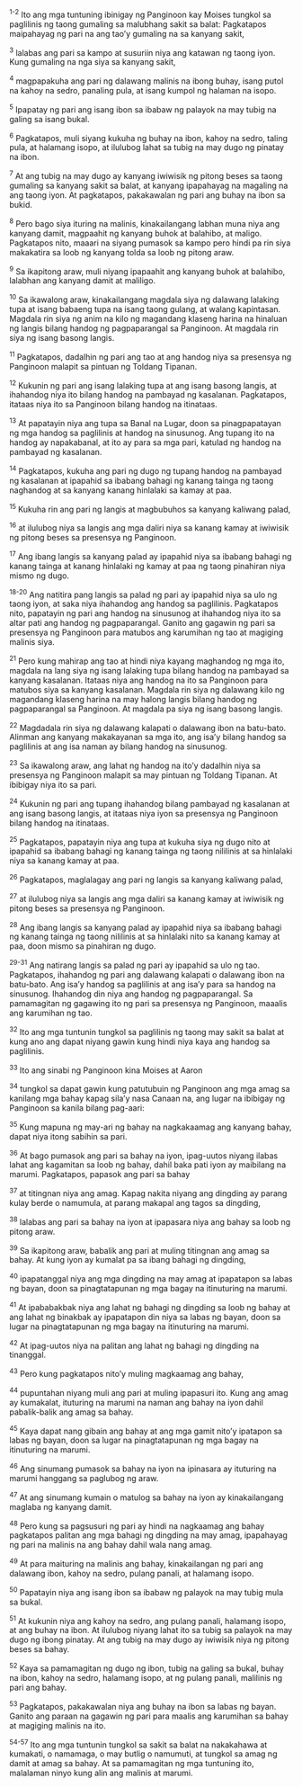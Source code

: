 <sup>1-2</sup>
Ito ang mga tuntuning ibinigay ng Panginoon kay Moises tungkol sa paglilinis ng taong gumaling sa malubhang sakit sa balat: Pagkatapos maipahayag ng pari na ang taoʼy gumaling na sa kanyang sakit, 

<sup>3</sup>
lalabas ang pari sa kampo at susuriin niya ang katawan ng taong iyon. Kung gumaling na nga siya sa kanyang sakit, 

<sup>4</sup>
magpapakuha ang pari ng dalawang malinis na ibong buhay, isang putol na kahoy na sedro, panaling pula, at isang kumpol ng halaman na isopo. 

<sup>5</sup>
Ipapatay ng pari ang isang ibon sa ibabaw ng palayok na may tubig na galing sa isang bukal. 

<sup>6</sup>
Pagkatapos, muli siyang kukuha ng buhay na ibon, kahoy na sedro, taling pula, at halamang isopo, at ilulubog lahat sa tubig na may dugo ng pinatay na ibon. 

<sup>7</sup>
At ang tubig na may dugo ay kanyang iwiwisik ng pitong beses sa taong gumaling sa kanyang sakit sa balat, at kanyang ipapahayag na magaling na ang taong iyon. At pagkatapos, pakakawalan ng pari ang buhay na ibon sa bukid. 

<sup>8</sup>
Pero bago siya ituring na malinis, kinakailangang labhan muna niya ang kanyang damit, magpaahit ng kanyang buhok at balahibo, at maligo. Pagkatapos nito, maaari na siyang pumasok sa kampo pero hindi pa rin siya makakatira sa loob ng kanyang tolda sa loob ng pitong araw. 

<sup>9</sup>
Sa ikapitong araw, muli niyang ipapaahit ang kanyang buhok at balahibo, lalabhan ang kanyang damit at maliligo. 

<sup>10</sup>
Sa ikawalong araw, kinakailangang magdala siya ng dalawang lalaking tupa at isang babaeng tupa na isang taong gulang, at walang kapintasan. Magdala rin siya ng anim na kilo ng magandang klaseng harina na hinaluan ng langis bilang handog ng pagpaparangal sa Panginoon. At magdala rin siya ng isang basong langis. 

<sup>11</sup>
Pagkatapos, dadalhin ng pari ang tao at ang handog niya sa presensya ng Panginoon malapit sa pintuan ng Toldang Tipanan. 

<sup>12</sup>
Kukunin ng pari ang isang lalaking tupa at ang isang basong langis, at ihahandog niya ito bilang handog na pambayad ng kasalanan. Pagkatapos, itataas niya ito sa Panginoon bilang handog na itinataas. 

<sup>13</sup>
At papatayin niya ang tupa sa Banal na Lugar, doon sa pinagpapatayan ng mga handog sa paglilinis at handog na sinusunog. Ang tupang ito na handog ay napakabanal, at ito ay para sa mga pari, katulad ng handog na pambayad ng kasalanan. 

<sup>14</sup>
Pagkatapos, kukuha ang pari ng dugo ng tupang handog na pambayad ng kasalanan at ipapahid sa ibabang bahagi ng kanang tainga ng taong naghandog at sa kanyang kanang hinlalaki sa kamay at paa. 

<sup>15</sup>
Kukuha rin ang pari ng langis at magbubuhos sa kanyang kaliwang palad, 

<sup>16</sup>
at ilulubog niya sa langis ang mga daliri niya sa kanang kamay at iwiwisik ng pitong beses sa presensya ng Panginoon. 

<sup>17</sup>
Ang ibang langis sa kanyang palad ay ipapahid niya sa ibabang bahagi ng kanang tainga at kanang hinlalaki ng kamay at paa ng taong pinahiran niya mismo ng dugo.

<sup>18-20</sup>
Ang natitira pang langis sa palad ng pari ay ipapahid niya sa ulo ng taong iyon, at saka niya ihahandog ang handog sa paglilinis. Pagkatapos nito, papatayin ng pari ang handog na sinusunog at ihahandog niya ito sa altar pati ang handog ng pagpaparangal. Ganito ang gagawin ng pari sa presensya ng Panginoon para matubos ang karumihan ng tao at magiging malinis siya. 

<sup>21</sup>
Pero kung mahirap ang tao at hindi niya kayang maghandog ng mga ito, magdala na lang siya ng isang lalaking tupa bilang handog na pambayad sa kanyang kasalanan. Itataas niya ang handog na ito sa Panginoon para matubos siya sa kanyang kasalanan. Magdala rin siya ng dalawang kilo ng magandang klaseng harina na may halong langis bilang handog ng pagpaparangal sa Panginoon. At magdala pa siya ng isang basong langis. 

<sup>22</sup>
Magdadala rin siya ng dalawang kalapati o dalawang ibon na batu-bato. Alinman ang kanyang makakayanan sa mga ito, ang isaʼy bilang handog sa paglilinis at ang isa naman ay bilang handog na sinusunog. 

<sup>23</sup>
Sa ikawalong araw, ang lahat ng handog na itoʼy dadalhin niya sa presensya ng Panginoon malapit sa may pintuan ng Toldang Tipanan. At ibibigay niya ito sa pari. 

<sup>24</sup>
Kukunin ng pari ang tupang ihahandog bilang pambayad ng kasalanan at ang isang basong langis, at itataas niya iyon sa presensya ng Panginoon bilang handog na itinataas. 

<sup>25</sup>
Pagkatapos, papatayin niya ang tupa at kukuha siya ng dugo nito at ipapahid sa ibabang bahagi ng kanang tainga ng taong nililinis at sa hinlalaki niya sa kanang kamay at paa. 

<sup>26</sup>
Pagkatapos, maglalagay ang pari ng langis sa kanyang kaliwang palad, 

<sup>27</sup>
at ilulubog niya sa langis ang mga daliri sa kanang kamay at iwiwisik ng pitong beses sa presensya ng Panginoon. 

<sup>28</sup>
Ang ibang langis sa kanyang palad ay ipapahid niya sa ibabang bahagi ng kanang tainga ng taong nililinis at sa hinlalaki nito sa kanang kamay at paa, doon mismo sa pinahiran ng dugo.

<sup>29-31</sup>
Ang natirang langis sa palad ng pari ay ipapahid sa ulo ng tao. Pagkatapos, ihahandog ng pari ang dalawang kalapati o dalawang ibon na batu-bato. Ang isaʼy handog sa paglilinis at ang isaʼy para sa handog na sinusunog. Ihahandog din niya ang handog ng pagpaparangal. Sa pamamagitan ng gagawing ito ng pari sa presensya ng Panginoon, maaalis ang karumihan ng tao. 

<sup>32</sup>
Ito ang mga tuntunin tungkol sa paglilinis ng taong may sakit sa balat at kung ano ang dapat niyang gawin kung hindi niya kaya ang handog sa paglilinis.

<sup>33</sup>
Ito ang sinabi ng Panginoon kina Moises at Aaron 

<sup>34</sup>
tungkol sa dapat gawin kung patutubuin ng Panginoon ang mga amag sa kanilang mga bahay kapag silaʼy nasa Canaan na, ang lugar na ibibigay ng Panginoon sa kanila bilang pag-aari: 

<sup>35</sup>
Kung mapuna ng may-ari ng bahay na nagkakaamag ang kanyang bahay, dapat niya itong sabihin sa pari. 

<sup>36</sup>
At bago pumasok ang pari sa bahay na iyon, ipag-uutos niyang ilabas lahat ang kagamitan sa loob ng bahay, dahil baka pati iyon ay maibilang na marumi. Pagkatapos, papasok ang pari sa bahay 

<sup>37</sup>
at titingnan niya ang amag. Kapag nakita niyang ang dingding ay parang kulay berde o namumula, at parang makapal ang tagos sa dingding, 

<sup>38</sup>
lalabas ang pari sa bahay na iyon at ipapasara niya ang bahay sa loob ng pitong araw. 

<sup>39</sup>
Sa ikapitong araw, babalik ang pari at muling titingnan ang amag sa bahay. At kung iyon ay kumalat pa sa ibang bahagi ng dingding, 

<sup>40</sup>
ipapatanggal niya ang mga dingding na may amag at ipapatapon sa labas ng bayan, doon sa pinagtatapunan ng mga bagay na itinuturing na marumi. 

<sup>41</sup>
At ipababakbak niya ang lahat ng bahagi ng dingding sa loob ng bahay at ang lahat ng binakbak ay ipapatapon din niya sa labas ng bayan, doon sa lugar na pinagtatapunan ng mga bagay na itinuturing na marumi. 

<sup>42</sup>
At ipag-uutos niya na palitan ang lahat ng bahagi ng dingding na tinanggal. 

<sup>43</sup>
Pero kung pagkatapos nitoʼy muling magkaamag ang bahay, 

<sup>44</sup>
pupuntahan niyang muli ang pari at muling ipapasuri ito. Kung ang amag ay kumakalat, ituturing na marumi na naman ang bahay na iyon dahil pabalik-balik ang amag sa bahay. 

<sup>45</sup>
Kaya dapat nang gibain ang bahay at ang mga gamit nitoʼy ipatapon sa labas ng bayan, doon sa lugar na pinagtatapunan ng mga bagay na itinuturing na marumi. 

<sup>46</sup>
Ang sinumang pumasok sa bahay na iyon na ipinasara ay ituturing na marumi hanggang sa paglubog ng araw. 

<sup>47</sup>
At ang sinumang kumain o matulog sa bahay na iyon ay kinakailangang maglaba ng kanyang damit. 

<sup>48</sup>
Pero kung sa pagsusuri ng pari ay hindi na nagkaamag ang bahay pagkatapos palitan ang mga bahagi ng dingding na may amag, ipapahayag ng pari na malinis na ang bahay dahil wala nang amag. 

<sup>49</sup>
At para maituring na malinis ang bahay, kinakailangan ng pari ang dalawang ibon, kahoy na sedro, pulang panali, at halamang isopo. 

<sup>50</sup>
Papatayin niya ang isang ibon sa ibabaw ng palayok na may tubig mula sa bukal. 

<sup>51</sup>
At kukunin niya ang kahoy na sedro, ang pulang panali, halamang isopo, at ang buhay na ibon. At ilulubog niyang lahat ito sa tubig sa palayok na may dugo ng ibong pinatay. At ang tubig na may dugo ay iwiwisik niya ng pitong beses sa bahay. 

<sup>52</sup>
Kaya sa pamamagitan ng dugo ng ibon, tubig na galing sa bukal, buhay na ibon, kahoy na sedro, halamang isopo, at ng pulang panali, malilinis ng pari ang bahay. 

<sup>53</sup>
Pagkatapos, pakakawalan niya ang buhay na ibon sa labas ng bayan. Ganito ang paraan na gagawin ng pari para maalis ang karumihan sa bahay at magiging malinis na ito.

<sup>54-57</sup>
Ito ang mga tuntunin tungkol sa sakit sa balat na nakakahawa at kumakati, o namamaga, o may butlig o namumuti, at tungkol sa amag ng damit at amag sa bahay. At sa pamamagitan ng mga tuntuning ito, malalaman ninyo kung alin ang malinis at marumi.